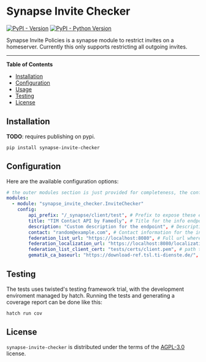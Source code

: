 # Synapse Invite Checker

[![PyPI - Version](https://img.shields.io/pypi/v/synapse-invite-checker.svg)](https://pypi.org/project/synapse-invite-checker)
[![PyPI - Python Version](https://img.shields.io/pypi/pyversions/synapse-invite-checker.svg)](https://pypi.org/project/synapse-invite-checker)

Synapse Invite Policies is a synapse module to restrict invites on a homeserver. Currently this only supports restricting all outgoing invites.

---

**Table of Contents**

- [Installation](#installation)
- [Configuration](#configuration)
- [Usage](#usage)
- [Testing](#testing)
- [License](#license)

## Installation

**TODO**: requires publishing on pypi.

```console
pip install synapse-invite-checker
```

## Configuration

Here are the available configuration options:

```yaml
# the outer modules section is just provided for completeness, the config block is the actual module config.
modules:
  - module: "synapse_invite_checker.InviteChecker"
    config:
        api_prefix: "/_synapse/client/test", # Prefix to expose these endpoints under, optional, configure only if you know why you need to change it.
        title: "TIM Contact API by Famedly", # Title for the info endpoint, optional
        description: "Custom description for the endpoint", # Description for the info endpoint, optional
        contact: "random@example.com", # Contact information for the info endpoint, optional
        federation_list_url: "https://localhost:8080", # Full url where to fetch the federation list from, required
        federation_localization_url: "https://localhost:8080/localization", # Full url where to fetch the federation localization from, required. Should be the same host as federation list.
        federation_list_client_cert: "tests/certs/client.pem", # path to a pem encoded client certificate for mtls, required if federation list url is https
        gematik_ca_baseurl: "https://download-ref.tsl.ti-dienste.de/", # the baseurl to the ca to use for the federation list, required
```

## Testing

The tests uses twisted's testing framework trial, with the development
enviroment managed by hatch. Running the tests and generating a coverage report
can be done like this:

```console
hatch run cov
```

## License

`synapse-invite-checker` is distributed under the terms of the
[AGPL-3.0](https://spdx.org/licenses/AGPL-3.0-only.html) license.
